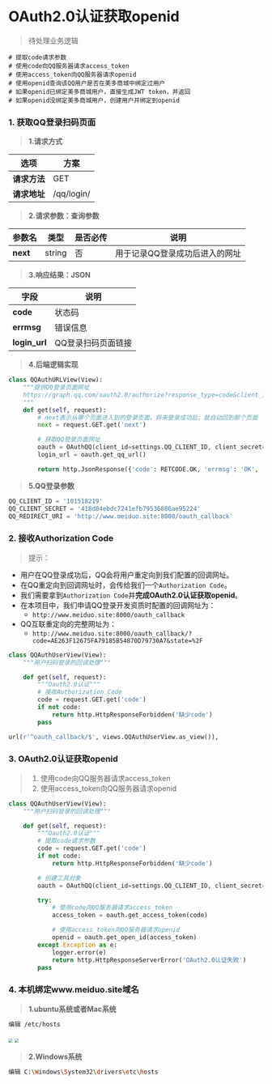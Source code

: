 # OAuth2.0认证获取openid

> 待处理业务逻辑
 
```   
# 提取code请求参数
# 使用code向QQ服务器请求access_token
# 使用access_token向QQ服务器请求openid
# 使用openid查询该QQ用户是否在美多商城中绑定过用户
# 如果openid已绑定美多商城用户，直接生成JWT token，并返回
# 如果openid没绑定美多商城用户，创建用户并绑定到openid
```

### 1. 获取QQ登录扫码页面

> **1.请求方式**

| 选项 | 方案 |
| ---------------- | ---------------- |
| **请求方法** | GET |
| **请求地址** | /qq/login/ |

> **2.请求参数：查询参数**

| 参数名 | 类型 | 是否必传 | 说明 |
| ---------------- | ---------------- | ---------------- | ---------------- |
| **next** | string | 否 | 用于记录QQ登录成功后进入的网址 |

> **3.响应结果：JSON**

| 字段 | 说明 |
| ---------------- | ---------------- |
| **code** | 状态码 |
| **errmsg** | 错误信息 |
| **login_url** | QQ登录扫码页面链接 |

> **4.后端逻辑实现**

```python
class QQAuthURLView(View):
    """提供QQ登录页面网址
    https://graph.qq.com/oauth2.0/authorize?response_type=code&client_id=xxx&redirect_uri=xxx&state=xxx
    """
    def get(self, request):
        # next表示从哪个页面进入到的登录页面，将来登录成功后，就自动回到那个页面
        next = request.GET.get('next')

        # 获取QQ登录页面网址
        oauth = OAuthQQ(client_id=settings.QQ_CLIENT_ID, client_secret=settings.QQ_CLIENT_SECRET, redirect_uri=settings.QQ_REDIRECT_URI, state=next)
        login_url = oauth.get_qq_url()

        return http.JsonResponse({'code': RETCODE.OK, 'errmsg': 'OK', 'login_url':login_url})
```

> **5.QQ登录参数**

```python
QQ_CLIENT_ID = '101518219'
QQ_CLIENT_SECRET = '418d84ebdc7241efb79536886ae95224'
QQ_REDIRECT_URI = 'http://www.meiduo.site:8000/oauth_callback'
```

### 2. 接收Authorization Code

> 提示：
* 用户在QQ登录成功后，QQ会将用户重定向到我们配置的回调网址。
* 在QQ重定向到回调网址时，会传给我们一个`Authorization Code`。
* 我们需要拿到`Authorization Code`并**完成OAuth2.0认证获取openid**。
* 在本项目中，我们申请QQ登录开发资质时配置的回调网址为：
    * `http://www.meiduo.site:8000/oauth_callback`
* QQ互联重定向的完整网址为：
    * `http://www.meiduo.site:8000/oauth_callback/?code=AE263F12675FA79185B54870D79730A7&state=%2F`

```python
class QQAuthUserView(View):
    """用户扫码登录的回调处理"""

    def get(self, request):
        """Oauth2.0认证"""
        # 接收Authorization Code
        code = request.GET.get('code')
        if not code:
            return http.HttpResponseForbidden('缺少code')
        pass
```
```python
url(r'^oauth_callback/$', views.QQAuthUserView.as_view()),
```

### 3. OAuth2.0认证获取openid

> 1. 使用code向QQ服务器请求access_token
> 2. 使用access_token向QQ服务器请求openid

```python
class QQAuthUserView(View):
    """用户扫码登录的回调处理"""

    def get(self, request):
        """Oauth2.0认证"""
        # 提取code请求参数
        code = request.GET.get('code')
        if not code:
            return http.HttpResponseForbidden('缺少code')

        # 创建工具对象
        oauth = OAuthQQ(client_id=settings.QQ_CLIENT_ID, client_secret=settings.QQ_CLIENT_SECRET, redirect_uri=settings.QQ_REDIRECT_URI)

        try:
            # 使用code向QQ服务器请求access_token
            access_token = oauth.get_access_token(code)

            # 使用access_token向QQ服务器请求openid
            openid = oauth.get_open_id(access_token)
        except Exception as e:
            logger.error(e)
            return http.HttpResponseServerError('OAuth2.0认证失败')
        pass
```

### 4. 本机绑定www.meiduo.site域名

> **1.ubuntu系统或者Mac系统**

```bash
编辑 /etc/hosts
```

<img src="/user-login/images/07ubuntu配置域名.png" style="zoom:50%">

<img src="/user-login/images/08Mac配置域名.png" style="zoom:50%">

> **2.Windows系统**

```bash
编辑 C:\Windows\System32\drivers\etc\hosts
```



